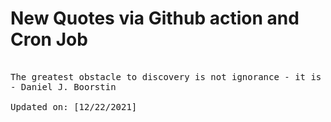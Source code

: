 # New Quotes via Github action and Cron Job

<pre>
<!-- #quote -->
The greatest obstacle to discovery is not ignorance - it is the illusion of knowledge.
- Daniel J. Boorstin

Updated on: [12/22/2021]
<!-- #quoteEnd -->
</pre>
